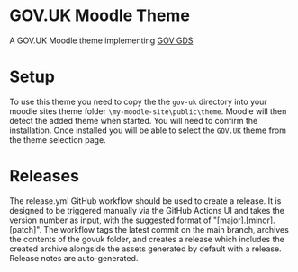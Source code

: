# GOV.UK Moodle Theme
A GOV.UK Moodle theme implementing [GOV GDS](https://design-system.service.gov.uk/)

# Setup
To use this theme you need to copy the the `gov-uk` directory into your moodle sites theme folder `\my-moodle-site\public\theme`. Moodle will then detect the added theme when started. You will need to confirm the installation. Once installed you will be able to select the `GOV.UK` theme from the theme selection page.

# Releases
The release.yml GitHub workflow should be used to create a release. It is designed to be triggered manually via the GitHub Actions UI and takes the version number as input, with the suggested format of "[major].[minor].[patch]". 
The workflow tags the latest commit on the main branch, archives the contents of the govuk folder, and creates a release which includes the created archive alongside the assets generated by default with a release. Release notes are auto-generated. 
